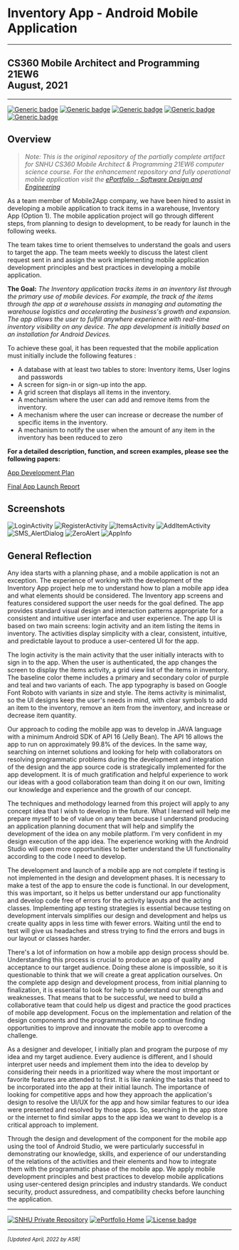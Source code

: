 # Inventory App - Android Mobile Application

---

## CS360 Mobile Architect and Programming 21EW6<br>August, 2021

---

[![Generic badge](https://img.shields.io/badge/development_tool-Android_Studio-orange.svg)](https://developer.android.com/studio/) [![Generic badge](https://img.shields.io/badge/language-JAVA-blue.svg)](https://isocpp.org/) [![Generic badge](https://img.shields.io/badge/database-SQLite-green.svg)](https://sqlite.org/index.html) [![Generic badge](https://img.shields.io/badge/ide-Android_Studio-purple.svg)](https://developer.android.com/studio/) [![Generic badge](https://img.shields.io/badge/license-MIT-red.svg)](LICENSE)

## Overview

> *Note: This is the original repository of the partially complete artifact for SNHU CS360 Mobile Architect & Programming 21EW6 computer science course. For the enhancement repository and fully operational mobile application visit the [ePortfolio - Software Design and Engineering](https://arsari.github.io/ePortfolio "Arturo Santiago-Rivera - ePortfolio")*

As a team member of Mobile2App company, we have been hired to assist in developing a mobile application to track items in a warehouse, Inventory App (Option 1). The mobile application project will go through different steps, from planning to design to development, to be ready for launch in the following weeks.

The team takes time to orient themselves to understand the goals and users to target the app. The team meets weekly to discuss the latest client request sent in and assign the work implementing mobile application development principles and best practices in developing a mobile application.

**The Goal:** *The Inventory application tracks items in an inventory list through the primary use of mobile devices. For example, the track of the items through the app at a warehouse assists in managing and automating the warehouse logistics and accelerating the business's growth and expansion. The app allows the user to fulfill anywhere experience with real-time inventory visibility on any device. The app development is initially based on an installation for Android Devices.*

To achieve these goal, it has been requested that the mobile application must initially include the following features :

* A database with at least two tables to store: Inventory items, User logins and passwords
* A screen for sign-in or sign-up into the app.
* A grid screen that displays all items in the inventory.
* A mechanism where the user can add and remove items from the inventory.
* A mechanism where the user can increase or decrease the number of specific items in the inventory.
* A mechanism to notify the user when the amount of any item in the inventory has been reduced to zero

**For a detailed description, function, and screen examples, please see the following papers:**

[App Development Plan](CS360-M3-3_Paper.pdf "App Development Plan")

[Final App Launch Report](CS360-M7-2_Paper.pdf "Final App Launch Report")

## Screenshots

![LoginActivity](screenshots/LoginActivity.png "LoginActivity") ![RegisterActivity](screenshots/RegisterActivity.png "RegisterActivity") ![ItemsActivity](screenshots/ItemsActivity.png "ItemsActivity") ![AddItemActivity](screenshots/AddItemActivity.png "AddItemActivity") ![SMS_AlertDialog](screenshots/SMS_AlertDialog.png "SMS_AlertDialog") ![ZeroAlert](screenshots/ZeroAlert.png "ZeroAlert") ![AppInfo](screenshots/AppInfo.png "AppInfo")

## General Reflection

Any idea starts with a planning phase, and a mobile application is not an exception. The experience of working with the development of the Inventory App project help me to understand how to plan a mobile app idea and what elements should be considered. The Inventory app screens and features considered support the user needs for the goal defined. The app provides standard visual design and interaction patterns appropriate for a consistent and intuitive user interface and user experience. The app UI is based on two main screens: login activity and an item listing the items in inventory. The activities display simplicity with a clear, consistent, intuitive, and predictable layout to produce a user-centered UI for the app.

The login activity is the main activity that the user initially interacts with to sign in to the app. When the user is authenticated, the app changes the screen to display the items activity, a  grid view list of the items in inventory. The baseline color theme includes a primary and secondary color of purple and teal and two variants of each. The app typography is based on Google Font Roboto with variants in size and style. The items activity is minimalist, so the UI designs keep the user's needs in mind, with clear symbols to add an item to the inventory, remove an item from the inventory, and increase or decrease item quantity.

Our approach to coding the mobile app was to develop in JAVA language with a minimum Android SDK of API 16 (Jelly Bean). The API 16 allows the app to run on approximately 99.8% of the devices. In the same way, searching on internet solutions and looking for help with collaborators on resolving programmatic problems during the development and integration of the design and the app source code is strategically implemented for the app development. It is of much gratification and helpful experience to work our ideas with a good collaboration team than doing it on our own, limiting our knowledge and experience and the growth of our concept.

The techniques and methodology learned from this project will apply to any concept idea that I wish to develop in the future. What I learned will help me prepare myself to be of value on any team because I understand producing an application planning document that will help and simplify the development of the idea on any mobile platform. I'm very confident in my design execution of the app idea. The experience working with the Android Studio will open more opportunities to better understand the UI functionality according to the code I need to develop.

The development and launch of a mobile app are not complete if testing is not implemented in the design and development phases. It is necessary to make a test of the app to ensure the code is functional. In our development, this was important, so it helps us better understand our app functionality and develop code free of errors for the activity layouts and the acting classes. Implementing app testing strategies is essential because testing on development intervals simplifies our design and development and helps us create quality apps in less time with fewer errors. Waiting until the end to test will give us headaches and stress trying to find the errors and bugs in our layout or classes harder.

There's a lot of information on how a mobile app design process should be. Understanding this process is crucial to produce an app of quality and acceptance to our target audience. Doing these alone is impossible, so it is questionable to think that we will create a great application ourselves. On the complete app design and development process, from initial planning to finalization, it is essential to look for help to understand our strengths and weaknesses. That means that to be successful, we need to build a collaborative team that could help us digest and practice the good practices of mobile app development. Focus on the implementation and relation of the design components and the programmatic code to continue finding opportunities to improve and innovate the mobile app to overcome a challenge.

As a designer and developer, I initially plan and program the purpose of my idea and my target audience. Every audience is different, and I should interpret user needs and implement them into the idea to develop by considering their needs in a prioritized way where the most important or favorite features are attended to first. It is like ranking the tasks that need to be incorporated into the app at their initial launch. The importance of looking for competitive apps and how they approach the application's design to resolve the UI/UX for the app and how similar features to our idea were presented and resolved by those apps. So, searching in the app store or the internet to find similar apps to the app idea we want to develop is a critical approach to implement.

Through the design and development of the component for the mobile app using the tool of Android Studio, we were particularly successful in demonstrating our knowledge, skills, and experience of our understanding of the relations of the activities and their elements and how to integrate them with the programmatic phase of the mobile app. We apply mobile development principles and best practices to develop mobile applications using user-centered design principles and industry standards. We conduct security, product assuredness, and compatibility checks before
launching the application.

---

[![SNHU Private Repository](https://img.shields.io/badge/repo-SNHU-blueviolet.svg?style=for-the-badge&logo=github)](https://github.com/arsari/ePortfolio "Back to SNHU Private Repo") [![ePortfolio Home](https://img.shields.io/badge/Home-ePortfolio-blue.svg?style=for-the-badge&logo=homeassistant)](https://arsari.github.io/ePortfolio "Back to ePortfolio Home") [![License badge](https://img.shields.io/badge/license-MIT-green.svg?style=for-the-badge&logo=github)](LICENSE "GitHub MIT License")

---

<small>_[Updated April, 2022 by ASR]_</small>
